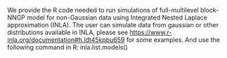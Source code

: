 We provide the R code needed to run simulations of full-multilevel block-NNGP model for non-Gaussian data using Integrated Nested Laplace approximation (INLA). The user can simulate data from gaussian or other distributions available in INLA, please see https://www.r-inla.org/documentation#h.ldt45kpbu659 for some examples. And use the following command in R: inla.list.models()
